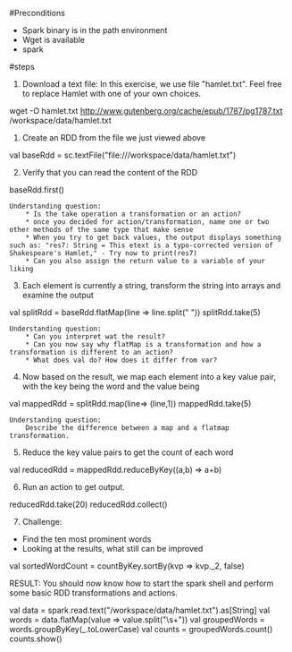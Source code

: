 #Preconditions
* Spark binary is in the path environment
* Wget is available
* spark

#steps
1. Download a text file: 
In this exercise, we use file "hamlet.txt". Feel free to replace Hamlet with one of your own choices.

wget -O hamlet.txt http://www.gutenberg.org/cache/epub/1787/pg1787.txt /workspace/data/hamlet.txt

1.  Create an RDD from the file we just viewed above

val baseRdd = sc.textFile("file:///workspace/data/hamlet.txt")

2.  Verify that you can read the content of the RDD

baseRdd.first()
    
    Understanding question:
        * Is the take operation a transformation or an action?
        * once you decided for action/transformation, name one or two other methods of the same type that make sense
        * When you try to get back values, the output displays something such as: "res7: String = This etext is a typo-corrected version of Shakespeare's Hamlet," - Try now to print(res7) 
        * Can you also assign the return value to a variable of your liking
        
3.  Each element is currently a string, transform the string into arrays and examine the output

val splitRdd = baseRdd.flatMap(line => line.split(" "))
splitRdd.take(5) 
     
    Understanding question:
        * Can you interpret wat the result?
        * Can you now say why flatMap is a transformation and how a transformation is different to an action?
        * What does val do? How does it differ from var?

4.  Now based on the result, we map each element into a key value pair, with the key being the word and the value being

val mappedRdd = splitRdd.map(line=> (line,1)) 
mappedRdd.take(5)

    Understanding question:
        Describe the difference between a map and a flatmap transformation.

5.  Reduce the key value pairs to get the count of each word

val reducedRdd = mappedRdd.reduceByKey((a,b) => a+b)

6.  Run an action to get output.

reducedRdd.take(20)
reducedRdd.collect()
 
7.  Challenge:  
* Find the ten most prominent words
* Looking at the results, what still can be improved  
 
 val sortedWordCount = countByKey.sortBy(kvp => kvp._2, false)
   
RESULT: You should now know how to start the spark shell and perform some basic RDD transformations and actions. 

val data = spark.read.text("/workspace/data/hamlet.txt").as[String]
val words = data.flatMap(value => value.split("\\s+"))
val groupedWords = words.groupByKey(_.toLowerCase)
val counts = groupedWords.count()
counts.show()

